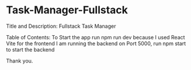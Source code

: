 # Task-Manager-Fullstack

Title and Description: Fullstack Task Manager

Table of Contents:
To Start the app run npm run dev because I used React Vite for the frontend 
I am running the backend on Port 5000, run npm start to start the backend 

Thank you.




